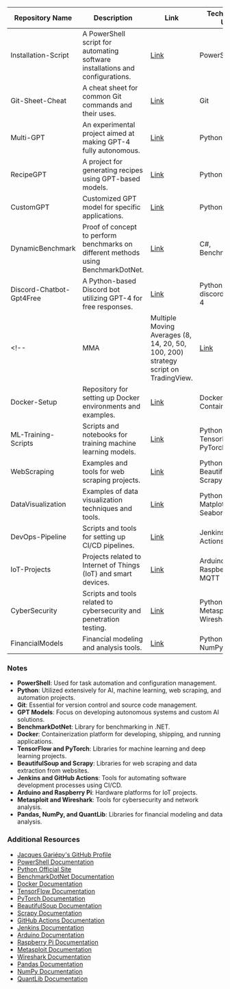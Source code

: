 | Repository Name            | Description                                                                                   | Link                                                       | Technologies Used                    |
|----------------------------|-----------------------------------------------------------------------------------------------|------------------------------------------------------------|--------------------------------------|
| Installation-Script        | A PowerShell script for automating software installations and configurations.                 | [Link](https://github.com/JacquesGariepy/Installation-Script) | PowerShell                           |
| Git-Sheet-Cheat            | A cheat sheet for common Git commands and their uses.                                         | [Link](https://github.com/JacquesGariepy/Git-Sheet-Cheat)   | Git                                  |
| Multi-GPT                  | An experimental project aimed at making GPT-4 fully autonomous.                               | [Link](https://github.com/JacquesGariepy/Multi-GPT)         | Python, GPT-4, AI                    |
| RecipeGPT                  | A project for generating recipes using GPT-based models.                                      | [Link](https://github.com/JacquesGariepy/RecipeGPT)         | Python, GPT-4                        |
| CustomGPT                  | Customized GPT model for specific applications.                                               | [Link](https://github.com/JacquesGariepy/CustomGPT)         | Python, GPT-4                        |
| DynamicBenchmark           | Proof of concept to perform benchmarks on different methods using BenchmarkDotNet.            | [Link](https://github.com/JacquesGariepy/DynamicBenchmark)  | C#, BenchmarkDotNet                  |
| Discord-Chatbot-Gpt4Free   | A Python-based Discord bot utilizing GPT-4 for free responses.                                | [Link](https://github.com/JacquesGariepy/Discord-Chatbot-Gpt4Free) | Python, discord.py, GPT-4            |
<!--| MMA                        | Multiple Moving Averages (8, 14, 20, 50, 100, 200) strategy script on TradingView.            | [Link](https://github.com/JacquesGariepy/MMA)               | TradingView Pine Script              |
| Docker-Setup               | Repository for setting up Docker environments and examples.                                   | [Link](https://github.com/JacquesGariepy/Docker-Setup)      | Docker, Containerization             |
| ML-Training-Scripts        | Scripts and notebooks for training machine learning models.                                   | [Link](https://github.com/JacquesGariepy/ML-Training-Scripts) | Python, TensorFlow, PyTorch          |
| WebScraping                | Examples and tools for web scraping projects.                                                 | [Link](https://github.com/JacquesGariepy/WebScraping)       | Python, BeautifulSoup, Scrapy        |
| DataVisualization          | Examples of data visualization techniques and tools.                                          | [Link](https://github.com/JacquesGariepy/DataVisualization) | Python, Matplotlib, Seaborn, D3.js   |
| DevOps-Pipeline            | Scripts and tools for setting up CI/CD pipelines.                                             | [Link](https://github.com/JacquesGariepy/DevOps-Pipeline)   | Jenkins, GitHub Actions, CI/CD       |
| IoT-Projects               | Projects related to Internet of Things (IoT) and smart devices.                               | [Link](https://github.com/JacquesGariepy/IoT-Projects)      | Arduino, Raspberry Pi, MQTT          |
| CyberSecurity              | Scripts and tools related to cybersecurity and penetration testing.                           | [Link](https://github.com/JacquesGariepy/CyberSecurity)     | Python, Metasploit, Wireshark        |
| FinancialModels            | Financial modeling and analysis tools.                                                        | [Link](https://github.com/JacquesGariepy/FinancialModels)   | Python, Pandas, NumPy, QuantLib      |-->

### Notes

- **PowerShell**: Used for task automation and configuration management.
- **Python**: Utilized extensively for AI, machine learning, web scraping, and automation projects.
- **Git**: Essential for version control and source code management.
- **GPT Models**: Focus on developing autonomous systems and custom AI solutions.
- **BenchmarkDotNet**: Library for benchmarking in .NET.
- **Docker**: Containerization platform for developing, shipping, and running applications.
- **TensorFlow and PyTorch**: Libraries for machine learning and deep learning projects.
- **BeautifulSoup and Scrapy**: Libraries for web scraping and data extraction from websites.
- **Jenkins and GitHub Actions**: Tools for automating software development processes using CI/CD.
- **Arduino and Raspberry Pi**: Hardware platforms for IoT projects.
- **Metasploit and Wireshark**: Tools for cybersecurity and network analysis.
- **Pandas, NumPy, and QuantLib**: Libraries for financial modeling and data analysis.

### Additional Resources

- [Jacques Gariépy's GitHub Profile](https://github.com/JacquesGariepy)
- [PowerShell Documentation](https://docs.microsoft.com/en-us/powershell/)
- [Python Official Site](https://www.python.org/)
- [BenchmarkDotNet Documentation](https://benchmarkdotnet.org/articles/overview.html)
- [Docker Documentation](https://docs.docker.com/)
- [TensorFlow Documentation](https://www.tensorflow.org/)
- [PyTorch Documentation](https://pytorch.org/)
- [BeautifulSoup Documentation](https://www.crummy.com/software/BeautifulSoup/bs4/doc/)
- [Scrapy Documentation](https://docs.scrapy.org/en/latest/)
- [GitHub Actions Documentation](https://docs.github.com/en/actions)
- [Jenkins Documentation](https://www.jenkins.io/doc/)
- [Arduino Documentation](https://www.arduino.cc/reference/en/)
- [Raspberry Pi Documentation](https://www.raspberrypi.org/documentation/)
- [Metasploit Documentation](https://docs.rapid7.com/metasploit/)
- [Wireshark Documentation](https://www.wireshark.org/docs/)
- [Pandas Documentation](https://pandas.pydata.org/pandas-docs/stable/)
- [NumPy Documentation](https://numpy.org/doc/)
- [QuantLib Documentation](https://www.quantlib.org/documentation.shtml)


<!--
**JacquesGariepy/JacquesGariepy** is a ✨ _special_ ✨ repository because its `README.md` (this file) appears on your GitHub profile.

Here are some ideas to get you started:

- 🔭 I’m currently working on ...
- 🌱 I’m currently learning ...
- 👯 I’m looking to collaborate on ...
- 🤔 I’m looking for help with ...
- 💬 Ask me about ...
- 📫 How to reach me: ...
- 😄 Pronouns: ...
- ⚡ Fun fact: ...
-->
